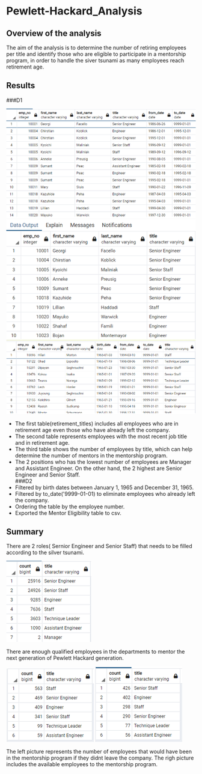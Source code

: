 # Pewlett-Hackard_Analysis

## Overview of the analysis
The aim of the analysis is to determine the number of retiring employees per title and identify those who are eligible to participate in a mentorship program, in order to handle the siver tsunami as many employees reach retirement age.

## Results
###D1

![imi_1](pitu_1.png)
![imi_2](pitu_2.png)
![imi_3](pitu_3.png)
* The first table(retirement_titles) includes all employees who are in retirement age even those who have already left the company.
* The second table represents employees with the most recent job title and in retirement age.
* The third table shows the number of employees by title, which can help determine the number of mentors in the mentorship program.
* The 2 positions who has the lowest number of employees are Manager and Assistant Engineer. On the other hand, the 2 highest are Senior Engineer and Senior Staff.   
###D2
* Filtered by birth dates between January 1, 1965 and December 31, 1965.
* Filtered by to_date('9999-01-01) to eliminate employees who already left the company.
* Ordering the table by the employee number.
* Exported the Mentor Eligibility table to csv.
## Summary
There are 2 roles( Sernior Engineer and Senior Staff) that needs to be filled according to the silver tsunami.

![im_2](np_2.png)

There are enough qualified employees in the departments to mentor the next generation of Pewlett Hackard generation.

![im_1](np_1.png)
![im_3](np_3.png)

The left picture represents the number of employees that would have been in the mentorship program if they didnt leave the company. The righ picture includes the available employees to the mentorship program.
